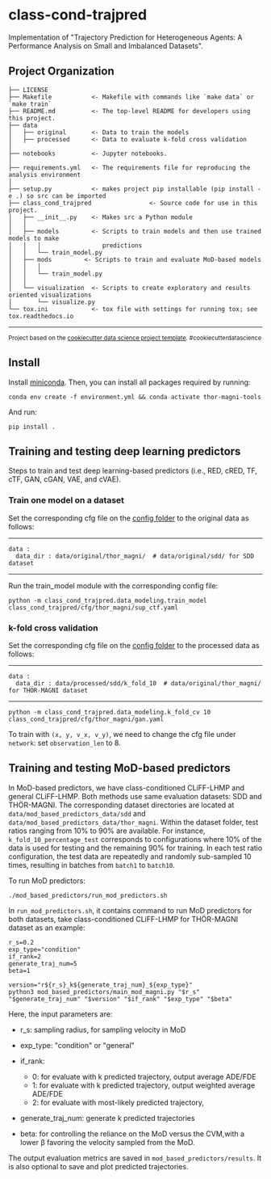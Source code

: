 class-cond-trajpred
==============================

Implementation of "Trajectory Prediction for Heterogeneous Agents: A Performance Analysis on Small and Imbalanced Datasets".

Project Organization
------------

    ├── LICENSE
    ├── Makefile           <- Makefile with commands like `make data` or `make train`
    ├── README.md          <- The top-level README for developers using this project.
    ├── data
    │   ├── original       <- Data to train the models
    │   ├── processed      <- Data to evaluate k-fold cross validation
    │
    ├── notebooks          <- Jupyter notebooks. 
    │
    ├── requirements.yml   <- The requirements file for reproducing the analysis environment
    │                         
    ├── setup.py           <- makes project pip installable (pip install -e .) so src can be imported
    ├── class_cond_trajpred                <- Source code for use in this project.
    │   ├── __init__.py    <- Makes src a Python module
    │   │
    │   ├── models         <- Scripts to train models and then use trained models to make
    │   │   │                 predictions
    │   │   └── train_model.py
    │   ├── mods         <- Scripts to train and evaluate MoD-based models
    │   │   │                 
    │   │   └── train_model.py
    │   │
    │   └── visualization  <- Scripts to create exploratory and results oriented visualizations
    │       └── visualize.py
    └── tox.ini            <- tox file with settings for running tox; see tox.readthedocs.io


--------

<p><small>Project based on the <a target="_blank" href="https://drivendata.github.io/cookiecutter-data-science/">cookiecutter data science project template</a>. #cookiecutterdatascience</small></p>



## Install

Install [miniconda](http://docs.conda.io/en/latest/miniconda.html). Then, you can install all packages required by running:

```
conda env create -f environment.yml && conda activate thor-magni-tools
```

And run:
```
pip install .
```

## Training and testing deep learning predictors

Steps to train and test deep learning-based predictors (i.e., RED, cRED, TF, cTF, GAN, cGAN, VAE, and cVAE).

### Train one model on a dataset

Set the corresponding cfg file on  the [config folder](https://github.com/tmralmeida/class-cond-trajpred/tree/main/class_cond_trajpred/cfg) to the original data as follows:

------------
    data :
      data_dir : data/original/thor_magni/  # data/original/sdd/ for SDD dataset
------------

Run the train_model module with the corresponding config file:
```
python -m class_cond_trajpred.data_modeling.train_model class_cond_trajpred/cfg/thor_magni/sup_ctf.yaml 
```

### k-fold cross validation

Set the corresponding cfg file on  the [config folder](https://github.com/tmralmeida/class-cond-trajpred/tree/main/class_cond_trajpred/cfg) to the processed data as follows:

------------
    data :
      data_dir : data/processed/sdd/k_fold_10  # data/original/thor_magni/ for THOR-MAGNI dataset
------------


```
python -m class_cond_trajpred.data_modeling.k_fold_cv 10 class_cond_trajpred/cfg/thor_magni/gan.yaml
```

To train with `(x, y, v_x, v_y)`, we need to change the cfg file under `network`: set `observation_len` to 8.



## Training and testing MoD-based predictors
In MoD-based predictors, we have class-conditioned CLiFF-LHMP and general CLiFF-LHMP. Both methods use same evaluation datasets: SDD and THÖR-MAGNI. The corresponding dataset directories are located at `data/mod_based_predictors_data/sdd` and  `data/mod_based_predictors_data/thor_magni`. Within the dataset folder, test ratios ranging from 10% to 90% are available. For instance, `k_fold_10_percentage_test` corresponds to configurations where 10% of the data is used for testing and the remaining 90% for training. In each test ratio configuration, the test data are repeatedly and randomly sub-sampled 10 times, resulting in batches from `batch1` to `batch10`.

To run MoD predictors:
```
./mod_based_predictors/run_mod_predictors.sh
```
In `run_mod_predictors.sh`, it contains command to run MoD predictors for both datasets, take class-conditioned CLiFF-LHMP for THÖR-MAGNI dataset as an example:
```
r_s=0.2
exp_type="condition" 
if_rank=2
generate_traj_num=5
beta=1

version="r${r_s}_k${generate_traj_num}_${exp_type}"
python3 mod_based_predictors/main_mod_magni.py "$r_s" "$generate_traj_num" "$version" "$if_rank" "$exp_type" "$beta"
```

Here, the input parameters are:
- r_s: sampling radius, for sampling velocity in MoD
- exp_type: "condition" or "general"
- if_rank: 
  - 0: for evaluate with k predicted trajectory, output average ADE/FDE
  - 1: for evaluate with k predicted trajectory, output weighted average ADE/FDE
  - 2: for evaluate with most-likely predicted trajectory,

- generate_traj_num: generate k predicted trajectories
- beta: for controlling the reliance on the MoD versus the CVM,with a lower β favoring the velocity sampled from the MoD.

The output evaluation metrics are saved in `mod_based_predictors/results`. It is also optional to save and plot predicted trajectories.



